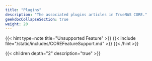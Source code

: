 ```yaml
---
title: "Plugins"
description: "The associated plugins articles in TrueNAS CORE."
geekdocCollapseSection: true
weight: 20 
---
```


{{< hint type=note title="Unsupported Feature" >}}
{{< include file="/static/includes/COREFeatureSupport.md" >}}
{{< /hint >}}

{{< children depth="2" description="true" >}}
